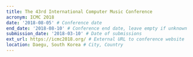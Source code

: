 ```yaml
---
title: The 43rd International Computer Music Conference
acronym: ICMC 2018
date: '2018-08-05' # Conference date
end_date: '2018-08-10' # Conference end date, leave empty if unknown
submission_date: '2018-03-10' # Date of submissions
ext_url: https://icmc2018.org/ # External URL to conference website
location: Daegu, South Korea # City, Country
---
```

